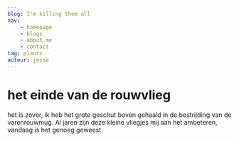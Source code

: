 ```yaml
---
blog: I'm killing them all
nav:
    - homepage
    - blogs
    - about me
    - contact
tag: plants
auteur: jesse
---
```


# het einde van de rouwvlieg

het is zover, ik heb het grote geschut boven gehaald in de bestrijding van de varenrouwmug. Al jaren zijn deze kleine vliegjes mij aan het ambeteren, vandaag is het genoeg geweest